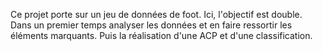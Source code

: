 Ce projet porte sur un jeu de données de foot. Ici, l'objectif est double. Dans un premier temps analyser les données et en faire ressortir les éléments marquants. Puis la réalisation d'une ACP et d'une classification.
